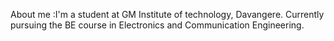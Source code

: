 About me :I'm a student at GM Institute of technology, Davangere. Currently pursuing the BE course in Electronics and Communication Engineering.
